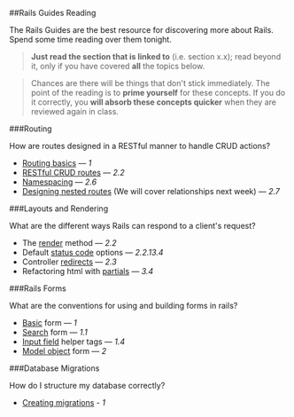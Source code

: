 ##Rails Guides Reading

The Rails Guides are the best resource for discovering more about Rails. Spend some time reading over them tonight.

> **Just read the section that is linked to** (i.e. section x.x); read beyond it, only if you have covered **all** the topics below.

>Chances are there will be things that don't stick immediately. The point of the reading is to **prime yourself** for these concepts. If you do it correctly, you **will absorb these concepts quicker** when they are reviewed again in class.

###Routing

How are routes designed in a RESTful manner to handle CRUD actions?

* [Routing basics](http://guides.rubyonrails.org/routing.html#the-purpose-of-the-rails-router) — *1*
* [RESTful CRUD routes](http://guides.rubyonrails.org/routing.html#crud-verbs-and-actions) — *2.2*
* [Namespacing](http://guides.rubyonrails.org/routing.html#controller-namespaces-and-routing) — *2.6*
* [Designing nested routes](http://guides.rubyonrails.org/routing.html#nested-resources) (We will cover relationships next week) — *2.7*

###Layouts and Rendering

What are the different ways Rails can respond to a client's request?

* The [render](http://guides.rubyonrails.org/layouts_and_rendering.html#using-render) method — *2.2*
* Default [status code](http://guides.rubyonrails.org/layouts_and_rendering.html#the-status-option) options — *2.2.13.4*
* Controller [redirects](http://guides.rubyonrails.org/layouts_and_rendering.html#using-redirect-to) — *2.3*
* Refactoring html with [partials](http://guides.rubyonrails.org/layouts_and_rendering.html#using-partials) — *3.4*


###Rails Forms

What are the conventions for using and building forms in rails?

* [Basic](http://guides.rubyonrails.org/form_helpers.html#dealing-with-basic-forms) form — *1*
* [Search](http://guides.rubyonrails.org/form_helpers.html#a-generic-search-form) form — *1.1*
* [Input field](http://guides.rubyonrails.org/form_helpers.html#other-helpers-of-interest) helper tags — *1.4*
* [Model object](http://guides.rubyonrails.org/form_helpers.html#dealing-with-model-objects) form — *2*

###Database Migrations

How do I structure my database correctly?

* [Creating migrations](http://guides.rubyonrails.org/active_record_migrations.html#migration-overview) - *1*